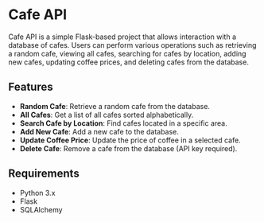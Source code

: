 # Cafe API

Cafe API is a simple Flask-based project that allows interaction with a database of cafes. Users can perform various operations such as retrieving a random cafe, viewing all cafes, searching for cafes by location, adding new cafes, updating coffee prices, and deleting cafes from the database.

## Features

- **Random Cafe**: Retrieve a random cafe from the database.
- **All Cafes**: Get a list of all cafes sorted alphabetically.
- **Search Cafe by Location**: Find cafes located in a specific area.
- **Add New Cafe**: Add a new cafe to the database.
- **Update Coffee Price**: Update the price of coffee in a selected cafe.
- **Delete Cafe**: Remove a cafe from the database (API key required).

## Requirements

- Python 3.x
- Flask
- SQLAlchemy
